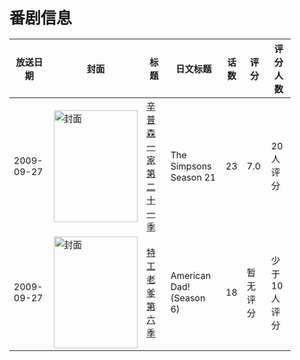 # 番剧信息

|放送日期|封面|标题|日文标题|话数|评分|评分人数|
|---|---|---|---|---|---|---|
|2009-09-27|<img src="https://lain.bgm.tv/pic/cover/c/45/0e/87247_UwUPQ.jpg" alt="封面" style="width:150px;height:200px;object-fit:cover;">|[辛普森一家 第二十一季](https://bangumi.tv/subject/87247)|The Simpsons Season 21|23|7.0|20人评分|
|2009-09-27|<img src="https://lain.bgm.tv/pic/cover/c/90/67/126710_OhVZG.jpg" alt="封面" style="width:150px;height:200px;object-fit:cover;">|[特工老爹 第六季](https://bangumi.tv/subject/126710)|American Dad! (Season 6)|18|暂无评分|少于10人评分|
